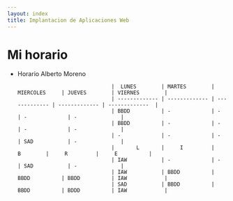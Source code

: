 ```yaml
---
layout: index
title: Implantacion de Aplicaciones Web 
---
```


# Mi horario

* Horario Alberto Moreno

                                    |  LUNES        | MARTES        | MIERCOLES     | JUEVES        | VIERNES        |
                                    | ------------- | ------------- | ------------- | ------------- | -------------  | 
                                    | BBDD          | -             | -             | -             | -              |
                                    | BBDD          | -             | -             | -             | -              |
                                    | -             | -             | -             | SAD           | -              |
                                    |       L       |     I         |      B        |     R         |     E          |
                                    | IAW           | -             | -             | SAD           | -              |
                                    | IAW           | BBDD          | BBDD          | BBDD          | IAW            |
                                    | SAD           | BBDD          | BBDD          | BDDD          | IAW            |
